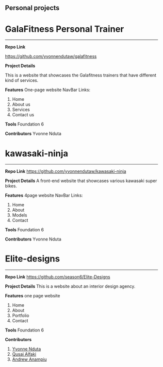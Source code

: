 

## Personal projects 


# GalaFitness Personal Trainer
____________________

**Repo Link**

https://github.com/yvonnendutaw/galafitness

**Project Details**

This is a website that showcases the Galafitness trainers that have different kind of services.


**Features**
One-page website
NavBar Links: 
 1. Home 
 2. About us
 3. Services
 4. Contact us

**Tools**
Foundation 6

**Contributors**
 Yvonne Nduta
 
 
# kawasaki-ninja
_________________

**Repo Link**
https://github.com/yvonnendutaw/kawasaki-ninja

**Project Details**
A front-end website that showcases various kawasaki super bikes.


**Features**
4page website
NavBar Links: 
 1. Home 
 2. About
 3. Models
 4. Contact

**Tools**
Foundation 6

**Contributors**
Yvonne Nduta
 
 
# Elite-designs
_________________

**Repo Link**
https://github.com/season6/Elite-Designs

**Project Details**
This is a website about an interior design agency.


**Features**
one page website
 1. Home 
 2. About
 3. Portfolio
 4. Contact


**Tools**
Foundation 6


**Contributors**
 1. [Yvonne Nduta](https://github.com/yvonnendutaw)
 2. [Qusai Alfaki](https://github.com/syntaxSizer)
 3. [Andrew Anampiu](https://github.com/anampiu)
